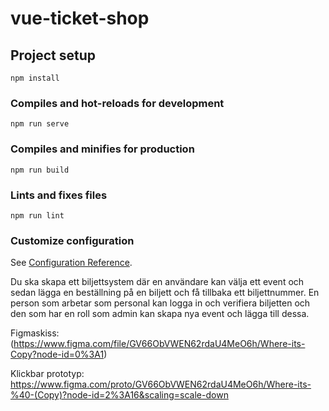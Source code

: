 # vue-ticket-shop

## Project setup
```
npm install
```

### Compiles and hot-reloads for development
```
npm run serve
```

### Compiles and minifies for production
```
npm run build
```

### Lints and fixes files
```
npm run lint
```

### Customize configuration
See [Configuration Reference](https://cli.vuejs.org/config/).


Du ska skapa ett biljettsystem där en användare kan välja ett event och sedan lägga en beställning på en biljett och få tillbaka ett biljettnummer. En person som arbetar som personal kan logga in och verifiera biljetten och den som har en roll som admin kan skapa nya event och lägga till dessa.

Figmaskiss: (https://www.figma.com/file/GV66ObVWEN62rdaU4MeO6h/Where-its-Copy?node-id=0%3A1)

Klickbar prototyp: https://www.figma.com/proto/GV66ObVWEN62rdaU4MeO6h/Where-its-%40-(Copy)?node-id=2%3A16&scaling=scale-down

